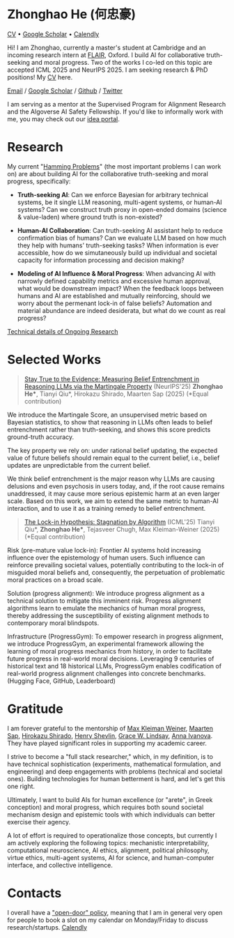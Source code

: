 
<div class="center-header">

# Zhonghao He (何忠豪)

[CV](CV.pdf) • [Google Scholar](https://scholar.google.com/citations?user=PuUcZTYAAAAJ) • [Calendly](https://calendly.com/hezhonghao)

</div>

Hi! I am Zhonghao, currently a master's student at Cambridge and an incoming research intern at [FLAIR](https://foersterlab.com/), Oxford. I build AI for collaborative truth-seeking and moral progress. Two of the works I co-led on this topic are accepted ICML 2025 and NeurIPS 2025. I am seeking research & PhD positions! My [CV](Zhonghao_CV_2025.pdf) here.

[Email](hezhonghao2030@gmail.com) / [Google Scholar](https://scholar.google.com/citations?user=PuUcZTYAAAAJ&hl=en&oi=ao) / [Github](https://github.com/hezhonghao) / [Twitter](https://x.com/zhonghaohe)

I am serving as a mentor at the Supervised Program for Alignment Research and the Algoverse AI Safety Fellowship. If you'd like to informally work with me, you may check out our [idea portal](https://docs.google.com/document/d/17HGZ8M8QY5Lvna3Cxp83U6uXNMbnWRJWA1t3dE6yoco/edit?tab=t.0).

# **Research**

My current "[Hamming Problems](https://www.cs.virginia.edu/~robins/YouAndYourResearch.html)" (the most important problems I can work on) are about building AI for the collaborative truth-seeking and moral progress, specifically:

- **Truth-seeking AI**: Can we enforce Bayesian for arbitrary technical systems, be it single LLM reasoning, multi-agent systems, or human-AI systems? Can we construct truth proxy in open-ended domains (science & value-laden) where ground truth is non-existed? 

- **Human-AI Collaboration**: Can truth-seeking AI assistant help to reduce confirmation bias of humans? Can we evaluate LLM based on how much they help with humans' truth-seeking tasks? When information is ever accessible, how do we simutaneously build up individual and societal capacity for information processing and decision making?

- **Modeling of AI Influence & Moral Progress**: When advancing AI with narrowly defined capability metrics and excessive human approval, what would be downstream impact? When the feedback loops between humans and AI are established and mutually reinforcing, should we worry about the permenant lock-in of false beliefs? Automation and material abundance are indeed desiderata, but what do we count as real progress?

[Technical details of Ongoing Research](https://tinyurl.com/prevailai)


# Selected Works 

> [Stay True to the Evidence: Measuring Belief Entrenchment in Reasoning LLMs via the Martingale Property](https://tinyurl.com/martingalescore) (NeurIPS'25)
> **Zhonghao He\***, Tianyi Qiu\*, Hirokazu Shirado, Maarten Sap (2025)
> (*Equal contribution)

We introduce the Martingale Score, an unsupervised metric based on Bayesian statistics, to show that reasoning in LLMs often leads to belief entrenchment rather than truth-seeking, and shows this score predicts ground-truth accuracy. 

The key property we rely on: under rational belief updating, the expected value of future beliefs should remain equal to the current belief, i.e., belief updates are unpredictable from the current belief.

We think belief entrenchment is the major reason why LLMs are causing delusions and even psychosis in users today, and, if the root cause remains unaddressed, it may cause more serious epistemic harm at an even larger scale. Based on this work, we aim to extend the same metric to human-AI interaction, and to use it as a training remedy to belief entrenchment.

>[The Lock-in Hypothesis: Stagnation by Algorithm](https://thelockinhypothesis.com) (ICML'25)
>Tianyi Qiu\*, **Zhonghao He\***, Tejasveer Chugh, Max Kleiman-Weiner (2025)
>(*Equal contribution)

Risk (pre-mature value lock-in): Frontier AI systems hold increasing influence over the epistemology of human users. Such influence can reinforce prevailing societal values, potentially contributing to the lock-in of misguided moral beliefs and, consequently, the perpetuation of problematic moral practices on a broad scale. 

Solution (progress alignment): We introduce progress alignment as a technical solution to mitigate this imminent risk. Progress alignment algorithms learn to emulate the mechanics of human moral progress, thereby addressing the susceptibility of existing alignment methods to contemporary moral blindspots. 

Infrastructure (ProgressGym): To empower research in progress alignment, we introduce ProgressGym, an experimental framework allowing the learning of moral progress mechanics from history, in order to facilitate future progress in real-world moral decisions. Leveraging 9 centuries of historical text and 18 historical LLMs, ProgressGym enables codification of real-world progress alignment challenges into concrete benchmarks. (Hugging Face, GitHub, Leaderboard)

# **Gratitude**

I am forever grateful to the mentorship of [Max Kleiman Weiner](https://faculty.washington.edu/maxkw/), [Maarten Sap](https://maartensap.com/), [Hirokazu Shirado](https://www.shirado.net/), [Henry Shevlin](https://henryshevlin.com/), [Grace W. Lindsay](https://gracewlindsay.com/), [Anna Ivanova](https://anna-ivanova.net/). They have played significant roles in supporting my academic career.

I strive to become a "full stack researcher," which, in my definition, is to have technical sophistication (experiments, mathematical formulation, and engineering) and deep engagements with problems (technical and societal ones). Building technologies for human betterment is hard, and let's get this one right.

Ultimately, I want to build AIs for human excellence (or "arete", in Greek conception) and moral progress, which requires both sound societal mechanism design and epistemic tools with which individuals can better exercise their agency.

A lot of effort is required to operationalize those concepts, but currently I am actively exploring the following topics: mechanistic interpretability, computational neuroscience, AI ethics, alignment, political philosophy, virtue ethics, multi-agent systems, AI for science, and human-computer interface, and collective intelligence.

# **Contacts**

I overall have a ["open-door" policy](https://www.cs.virginia.edu/~robins/YouAndYourResearch.html#:~:text=Another%20trait%2C%20it,they%20miss%20fame.), meaning that I am in general very open for people to book a slot on my calendar on Monday/Friday to discuss research/startups. [Calendly](https://calendly.com/hezhonghao) <!---You may drop me an email at hezhonghao2030@gmail.com--->
